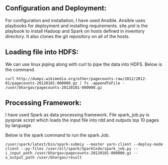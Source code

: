 ## Configuration and Deployment:

For configuration and installation, I have used Ansible. Ansible uses playbooks for deployment and installing requirements.
site.yml is the playbook to install Hadoop and Spark on hosts defined in inventory directory. It also clones the git repository
on all of the hosts.

## Loading file into HDFS:

We can use linux piping along with curl to pipe the data into HDFS. Below is the command.

`curl http://dumps.wikimedia.org/other/pagecounts-raw/2012/2012-01/pagecounts-20120101-000000.gz | fs -appendToFile - /user/bhargav/pagecounts-20120101-000000.gz`

##  Processing Framework:

I have used Spark as data processing framework. File spark_job.py is pysprak scirpt which loads the input file into rdd and outputs
top 10 pages by language.

Below is the spark command to run the spark Job.

`/user/spark/latest/bin/spark-submiy
--master yarn-client --deploy-mode client
--py-files /user/all/spark/SparkCode/spark_job.py
--i_input_path /user/bhargav/pagecounts-20120101-000000.gz
--o_output_path /user/bhargav/result`